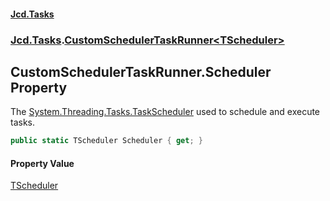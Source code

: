 #### [Jcd.Tasks](index.md 'index')
### [Jcd.Tasks](Jcd.Tasks.md 'Jcd.Tasks').[CustomSchedulerTaskRunner&lt;TScheduler&gt;](Jcd.Tasks.CustomSchedulerTaskRunner_TScheduler_.md 'Jcd.Tasks.CustomSchedulerTaskRunner<TScheduler>')

## CustomSchedulerTaskRunner<TScheduler>.Scheduler Property

The [System.Threading.Tasks.TaskScheduler](https://docs.microsoft.com/en-us/dotnet/api/System.Threading.Tasks.TaskScheduler 'System.Threading.Tasks.TaskScheduler') used to schedule and execute tasks.

```csharp
public static TScheduler Scheduler { get; }
```

#### Property Value
[TScheduler](Jcd.Tasks.CustomSchedulerTaskRunner_TScheduler_.md#Jcd.Tasks.CustomSchedulerTaskRunner_TScheduler_.TScheduler 'Jcd.Tasks.CustomSchedulerTaskRunner<TScheduler>.TScheduler')